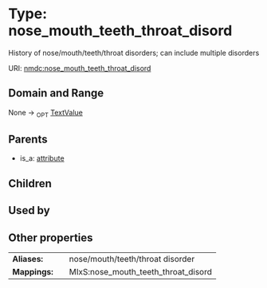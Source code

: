 
# Type: nose_mouth_teeth_throat_disord


History of nose/mouth/teeth/throat disorders; can include multiple disorders

URI: [nmdc:nose_mouth_teeth_throat_disord](https://microbiomedata/meta/nose_mouth_teeth_throat_disord)


## Domain and Range

None ->  <sub>OPT</sub> [TextValue](TextValue.md)

## Parents

 *  is_a: [attribute](attribute.md)

## Children


## Used by


## Other properties

|  |  |  |
| --- | --- | --- |
| **Aliases:** | | nose/mouth/teeth/throat disorder |
| **Mappings:** | | MIxS:nose_mouth_teeth_throat_disord |

